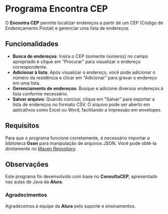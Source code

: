 # Programa Encontra CEP

O **Encontra CEP** permite localizar endereços a partir de um CEP (Código de Endereçamento Postal) e gerenciar uma lista de endereços.

## Funcionalidades

- **Busca de endereços**: Insira o CEP (somente números) no campo apropriado e clique em "Procurar" para visualizar o endereço correspondente.
- **Adicionar à lista**: Após visualizar o endereço, você pode adicionar o número da residência e clicar em "Adicionar" para gravar o endereço em uma lista.
- **Gerenciamento de endereços**: Busque e adicione diversos endereços à lista conforme necessário.
- **Salvar arquivo**: Quando concluir, clique em "Salvar" para exportar a lista de endereços no formato CSV. O arquivo pode ser aberto em aplicativos como Excel ou Word, facilitando a impressão em envelopes.

## Requisitos

Para que o programa funcione corretamente, é necessário importar a biblioteca **Gson** para manipulação de arquivos JSON. Você pode obtê-la diretamente no [Maven Repository](https://mvnrepository.com/artifact/com.google.code.gson/gson).

## Observações

Este programa foi desenvolvido com base no **ConsultaCEP**, apresentado nas aulas de Java da **Alura**.

### Agradecimentos

Agradecemos à equipe da **Alura** pelo suporte e ensinamentos.
